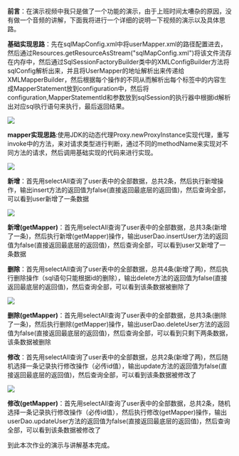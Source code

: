 **前言**：在演示视频中我只是做了一个功能的演示，由于上班时间太嘈杂的原因，没有做一个音频的讲解，下面我将进行一个详细的说明一下视频的演示以及具体思路。

**基础实现思路**：先在sqlMapConfig.xml中将userMapper.xml的路径配置进去，然后通过Resources.getResourceAsStream("sqlMapConfig.xml")将该文件流存在内存中，然后通过SqlSessionFactoryBuilder类中的XMLConfigBuilder方法将sqlConfig解析出来，并且将UserMapper的地址解析出来传递给XMLMapperBuilder，然后根据每个操作的不同从而解析出每个标签中的内容生成MapperStatement放到configuration中，然后将configuration,MapperStatementId和参数放到sqlSession的执行器中根据id解析出对应sql执行语句来执行，最后返回结果。

![](https://github.com/CloneZhang/step_one_modual_one/tree/master/img/1588065419746.png)

**mapper实现思路**:使用JDK的动态代理Proxy.newProxyInstance实现代理，重写invoke中的方法，来对请求类型进行判断，通过不同的methodName来实现对不同方法的请求，然后调用基础实现的代码来进行实现。

![](https://github.com/CloneZhang/step_one_modual_one/tree/master/img/1588065251922.png)

**新增**：首先用selectAll查询了user表中的全部数据，总共2条，然后执行新增操作，输出insert方法的返回值为false(直接返回最底层的返回值)，然后查询全部，可以看到user新增了一条数据

![](https://github.com/CloneZhang/step_one_modual_one/tree/master/img/1588065090730.png)

 **新增(getMapper)**：首先用selectAll查询了user表中的全部数据，总共3条(新增了一条)，然后执行新增(getMapper)操作，输出userDao.insertUser方法的返回值为false(直接返回最底层的返回值)，然后查询全部，可以看到user又新增了一条数据 

**删除**：首先用selectAll查询了user表中的全部数据，总共4条(新增了两)，然后执行删除操作（sql语句只能根据id的删除），输出delete方法的返回值为false(直接返回最底层的返回值)，然后查询全部，可以看到该条数据被删除了

![](https://github.com/CloneZhang/step_one_modual_one/tree/master/img/1588065767813.png)

 **删除(getMapper)**：首先用selectAll查询了user表中的全部数据，总共3条(删除了一条)，然后执行删除(getMapper)操作，输出userDao.deleteUser方法的返回值为false(直接返回最底层的返回值)，然后查询全部，可以看到只剩下两条数据，该条数据被删除

**修改**：首先用selectAll查询了user表中的全部数据，总共2条(新增了两)，然后随机选择一条记录执行修改操作（必传id值），输出update方法的返回值为false(直接返回最底层的返回值)，然后查询全部，可以看到该条数据被修改了

![](https://github.com/CloneZhang/step_one_modual_one/tree/master/img/1588066003061.png)

 **修改(getMapper)**：首先用selectAll查询了user表中的全部数据，总共2条，随机选择一条记录执行修改操作（必传id值），然后执行修改(getMapper)操作，输出userDao.updateUser方法的返回值为false(直接返回最底层的返回值)，然后查询全部，可以看到该条数据被修改了

到此本次作业的演示与讲解基本完成。

